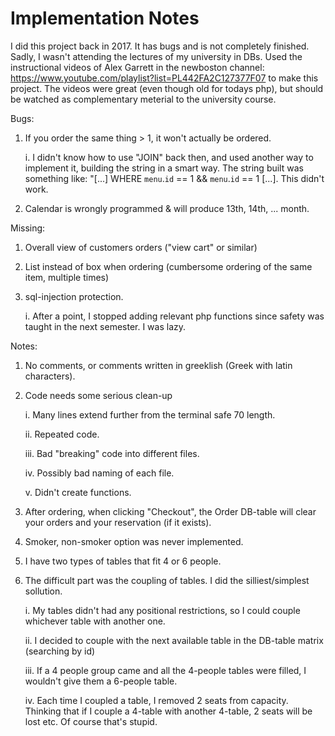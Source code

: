 # Implementation Notes

I did this project back in 2017.
It has bugs and is not completely finished.
Sadly, I wasn't attending the lectures of my university in DBs.
Used the instructional videos of Alex Garrett in the newboston channel:
https://www.youtube.com/playlist?list=PL442FA2C127377F07
to make this project.
The videos were great (even though old for todays php), but should be watched as complementary meterial to the university course.

Bugs:
1) If you order the same thing > 1, it won't actually be ordered.

   i. I didn't know how to use "JOIN" back then, and used another way to implement it, building the string in a smart way. The string built was something like: "[...] WHERE `menu`.`id` == 1 && `menu`.`id` == 1 [...]. This didn't work.
2) Calendar is wrongly programmed & will produce 13th, 14th, ... month.

Missing:
1) Overall view of customers orders ("view cart" or similar)
2) List instead of box when ordering (cumbersome ordering of the same item, multiple times)
3) sql-injection protection.

   i. After a point, I stopped adding relevant php functions since safety was taught in the next semester. I was lazy.

Notes:
1) No comments, or comments written in greeklish (Greek with latin characters).

2) Code needs some serious clean-up

   i. Many lines extend further from the terminal safe 70 length.
  
   ii. Repeated code.
  
   iii. Bad "breaking" code into different files.
   
   iv. Possibly bad naming of each file.
   
   v. Didn't create functions.
  
3) After ordering, when clicking "Checkout", the Order DB-table will clear your orders and your reservation (if it exists).
4) Smoker, non-smoker option was never implemented.

5) I have two types of tables that fit 4 or 6 people.
6) The difficult part was the coupling of tables. I did the silliest/simplest sollution.

   i. My tables didn't had any positional restrictions, so I could couple whichever table with another one.
   
   ii. I decided to couple with the next available table in the DB-table matrix (searching by id)
   
   iii. If a 4 people group came and all the 4-people tables were filled, I wouldn't give them a 6-people table.
   
   iv. Each time I coupled a table, I removed 2 seats from capacity. Thinking that if I couple a 4-table with another 4-table, 2 seats will be lost etc. Of course that's stupid.
   
